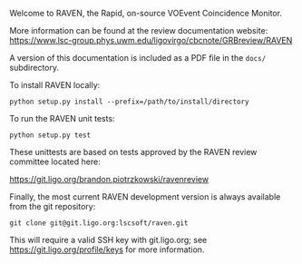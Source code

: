 Welcome to RAVEN, the Rapid, on-source VOEvent Coincidence Monitor.

More information can be found at the review documentation website:
   https://www.lsc-group.phys.uwm.edu/ligovirgo/cbcnote/GRBreview/RAVEN

A version of this documentation is included as a PDF file in the ```docs/``` subdirectory.

To install RAVEN locally:

```python setup.py install --prefix=/path/to/install/directory```

To run the RAVEN unit tests:

```python setup.py test```

These unittests are based on tests approved by the RAVEN review committee located here:

https://git.ligo.org/brandon.piotrzkowski/ravenreview

Finally, the most current RAVEN development version is always available from the
git repository:

```git clone git@git.ligo.org:lscsoft/raven.git```

This will require a valid SSH key with git.ligo.org; see https://git.ligo.org/profile/keys
for more information.
